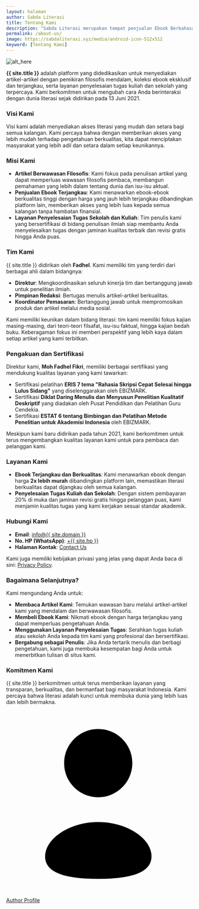 ```yaml
---
layout: halaman
author: Sabda Literasi
title: Tentang Kami
description: "Sabda Literasi merupakan tempat penjualan Ebook Berbahasa Indonesia terlengkap dengan harga dua kali lebih murah dan tersedia dalam bentuk PDF."
permalink: /about-us/
image: https://sabdaliterasi.xyz/media/android-icon-512x512
keyword: [Tentang Kami]
---
```

<div class='aboutAuthor'>
  <div class='aboutCont'>
    <!--[ Author Profile Picture, Recommended Sizes: 1280&#215;1280px, 720&#215;720px below 30KB for fast loading, use transparent picture ]-->
    <img alt="alt_here" class="noLb" src="{{ site.avatar}}" />
    <!--[ Author Description ]-->
<p>⁠⁠⁠⁠⁠⁠⁠<strong>{{ site.title }}</strong> adalah platform yang didedikasikan untuk menyediakan artikel-artikel dengan pemikiran filosofis mendalam, koleksi ebook eksklusif dan terjangkau, serta layanan penyelesaian tugas kuliah dan sekolah yang terpercaya. Kami berkomitmen untuk mengubah cara Anda berinteraksi dengan dunia literasi sejak didirikan pada 13 Juni 2021.</p><h3>Visi Kami</h3><p>Visi kami adalah menyediakan akses literasi yang mudah dan setara bagi semua kalangan. Kami percaya bahwa dengan memberikan akses yang lebih mudah terhadap pengetahuan berkualitas, kita dapat menciptakan masyarakat yang lebih adil dan setara dalam setiap keunikannya.</p><h3>Misi Kami</h3><ul><li><strong>Artikel Berwawasan Filosofis</strong>: Kami fokus pada penulisan artikel yang dapat memperluas wawasan filosofis pembaca, membangun pemahaman yang lebih dalam tentang dunia dan isu-isu aktual.</li><li><strong>Penjualan Ebook Terjangkau</strong>: Kami menawarkan ebook-ebook berkualitas tinggi dengan harga yang jauh lebih terjangkau dibandingkan platform lain, memberikan akses yang lebih luas kepada semua kalangan tanpa hambatan finansial.</li><li><strong>Layanan Penyelesaian Tugas Sekolah dan Kuliah</strong>: Tim penulis kami yang bersertifikasi di bidang penulisan ilmiah siap membantu Anda menyelesaikan tugas dengan jaminan kualitas terbaik dan revisi gratis hingga Anda puas.</li></ul><h3>Tim Kami</h3><p>{{ site.title }} didirikan oleh <strong>Fadhel</strong>. Kami memiliki tim yang terdiri dari berbagai ahli dalam bidangnya:</p><ul><li><strong>Direktur</strong>: Mengkoordinasikan seluruh kinerja tim dan bertanggung jawab untuk penelitian ilmiah.</li><li><strong>Pimpinan Redaksi</strong>: Bertugas menulis artikel-artikel berkualitas.</li><li><strong>Koordinator Pemasaran</strong>: Bertanggung jawab untuk mempromosikan produk dan artikel melalui media sosial.</li></ul><p>Kami memiliki keunikan dalam bidang literasi: tim kami memiliki fokus kajian masing-masing, dari teori-teori filsafat, isu-isu faktual, hingga kajian bedah buku. Keberagaman fokus ini memberi perspektif yang lebih kaya dalam setiap artikel yang kami terbitkan.</p><h3>Pengakuan dan Sertifikasi</h3><p>Direktur kami, <strong>Moh Fadhel Fikri</strong>, memiliki berbagai sertifikasi yang mendukung kualitas layanan yang kami tawarkan:</p><ul><li>Sertifikasi pelatihan <strong>ERIS 7 tema "Rahasia Skripsi Cepat Selesai hingga Lulus Sidang"</strong> yang diselenggarakan oleh EBIZMARK.</li><li>Sertifikasi <strong>Diklat Daring Menulis dan Menyusun Penelitian Kualitatif Deskriptif</strong> yang diadakan oleh Pusat Pendidikan dan Pelatihan Guru Cendekia.</li><li>Sertifikasi <strong>ESTAT 6 tentang Bimbingan dan Pelatihan Metode Penelitian untuk Akademisi Indonesia</strong> oleh EBIZMARK.</li></ul><p>Meskipun kami baru didirikan pada tahun 2021, kami berkomitmen untuk terus mengembangkan kualitas layanan kami untuk para pembaca dan pelanggan kami.</p><h3>Layanan Kami</h3><ul><li><strong>Ebook Terjangkau dan Berkualitas</strong>: Kami menawarkan ebook dengan harga <strong>2x lebih murah</strong> dibandingkan platform lain, memastikan literasi berkualitas dapat dijangkau oleh semua kalangan.</li><li><strong>Penyelesaian Tugas Kuliah dan Sekolah</strong>: Dengan sistem pembayaran 20% di muka dan jaminan revisi gratis hingga pelanggan puas, kami menjamin kualitas tugas yang kami kerjakan sesuai standar akademik.</li></ul><h3>Hubungi Kami</h3><ul><li><strong>Email</strong>: <a href="mailto:info@{{ site.domain }}" target="_blank" rel="nofollow noopener noreferrer">info@{{ site.domain }}</a></li><li><strong>No. HP (WhatsApp)</strong>: <a href="{{ site.wa }}" target="_blank" rel="nofollow noopener noreferrer">+{{ site.hp }}</a></li><li><strong>Halaman Kontak</strong>: <a href="/contact-us/" target="_blank">Contact Us</a></li></ul><p>Kami juga memiliki kebijakan privasi yang jelas yang dapat Anda baca di sini: <a href="{{ site.url }}/privacy-policy/" target="_blank" rel="nofollow noopener noreferrer">Privacy Policy</a>.</p><!--<h3>Visual Kami</h3><figure class="image_post"><img src="data:," data-src="/wp-conten/file/images/sabda-literasi-tentang-kami-3.jpg?width=720&amp;height=480" width="720" height="480" class="lazy"></figure><figure class="image_post"><img src="data:," data-src="/wp-conten/file/images/sabda-literasi-tentang-kami.jpg?width=720&amp;height=480" width="720" height="480" class="lazy"></figure><figure class="image_post"><img src="data:," data-src="/wp-conten/file/images/sabda-literasi-tentang-kami-2.jpg?width=720&amp;height=480" width="720" height="480" class="lazy"></figure>--><h3>Bagaimana Selanjutnya?</h3><p>Kami mengundang Anda untuk:</p><ul><li><strong>Membaca Artikel Kami</strong>: Temukan wawasan baru melalui artikel-artikel kami yang mendalam dan berwawasan filosofis.</li><li><strong>Membeli Ebook Kami</strong>: Nikmati ebook dengan harga terjangkau yang dapat memperluas pengetahuan Anda.</li><li><strong>Menggunakan Layanan Penyelesaian Tugas</strong>: Serahkan tugas kuliah atau sekolah Anda kepada tim kami yang profesional dan bersertifikasi.</li><li><strong>Bergabung sebagai Penulis</strong>: Jika Anda tertarik menulis dan berbagi pengetahuan, kami juga membuka kesempatan bagi Anda untuk menerbitkan tulisan di situs kami.</li></ul><h3>Komitmen Kami</h3><p>{{ site.title }} berkomitmen untuk terus memberikan layanan yang transparan, berkualitas, dan bermanfaat bagi masyarakat Indonesia. Kami percaya bahwa literasi adalah kunci untuk membuka dunia yang lebih luas dan lebih bermakna.</p>
    <div class='athrBtn'>
      <a class='button' href='/' target='_blank'>
        <!--[ Button SVG ]-->
        <svg class='line' viewBox='0 0 24 24'><g transform='translate(5.000000, 2.400000)'><path d='M6.84454545,19.261909 C3.15272727,19.261909 -8.52651283e-14,18.6874153 -8.52651283e-14,16.3866334 C-8.52651283e-14,14.0858516 3.13272727,11.961909 6.84454545,11.961909 C10.5363636,11.961909 13.6890909,14.0652671 13.6890909,16.366049 C13.6890909,18.6658952 10.5563636,19.261909 6.84454545,19.261909 Z'/><path d='M6.83729838,8.77363636 C9.26002565,8.77363636 11.223662,6.81 11.223662,4.38727273 C11.223662,1.96454545 9.26002565,-1.0658141e-14 6.83729838,-1.0658141e-14 C4.41457111,-1.0658141e-14 2.45,1.96454545 2.45,4.38727273 C2.44184383,6.80181818 4.39184383,8.76545455 6.80638929,8.77363636 C6.81729838,8.77363636 6.82729838,8.77363636 6.83729838,8.77363636 Z'/></g></svg>
        <!--[ Button Text ]-->
        Author Profile
      </a>
    </div>
  </div>
</div>
